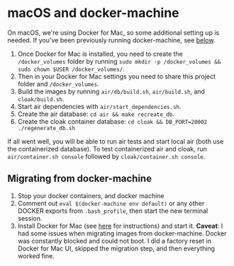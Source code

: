 # macOS and docker-machine

On macOS, we're using Docker for Mac, so some additional setting up is needed. If you've been previously running docker-machine, see [below](#migrating-from-docker-machine).

1. Once Docker for Mac is installed, you need to create the `/docker_volumes` folder by running `sudo mkdir -p /docker_volumes && sudo chown $USER /docker_volumes/`.
1. Then in your Docker for Mac settings you need to share this project folder and `/docker_volumes`.
1. Build the images by running `air/db/build.sh`, `air/build.sh`, and `cloak/build.sh`.
1. Start air dependencies with `air/start_dependencies.sh`.
1. Create the air database: `cd air && make recreate_db`.
1. Create the cloak container database: `cd cloak && DB_PORT=20002 ./regenerate_db.sh`

If all went well, you will be able to run air tests and start local air (both use the containerized database). To test containerized air and cloak, run `air/container.sh console` followed by `cloak/container.sh console`.


## Migrating from docker-machine

1. Stop your docker containers, and docker machine
2. Comment out `eval $(docker-machine env default)` or any other DOCKER exports from `.bash_profile`, then start the new terminal session.
3. Install Docker for Mac (see [here](https://docs.docker.com/docker-for-mac/) for instructions) and start it. __Caveat__: I had some issues when migrating images from docker-machine. Docker was constantly blocked and could not boot. I did a factory reset in Docker for Mac UI, skipped the migration step, and then everything worked fine.

